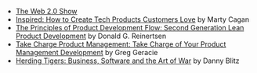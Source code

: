 - [The Web 2.0 Show](http://web20show.com/)
- [Inspired: How to Create Tech Products Customers Love](https://www.amazon.com/gp/product/1119387507) by Marty Cagan
- [The Principles of Product Development Flow: Second Generation Lean Product Development](https://www.amazon.com/dp/B00K7OWG7O) by Donald G. Reinertsen
- [Take Charge Product Management: Take Charge of Your Product Management Development](https://www.amazon.com/dp/B004SBPGPG) by Greg Geracie
- [Herding Tigers: Business, Software and the Art of War](https://www.amazon.com/dp/B002NPBS8S) by Danny Blitz